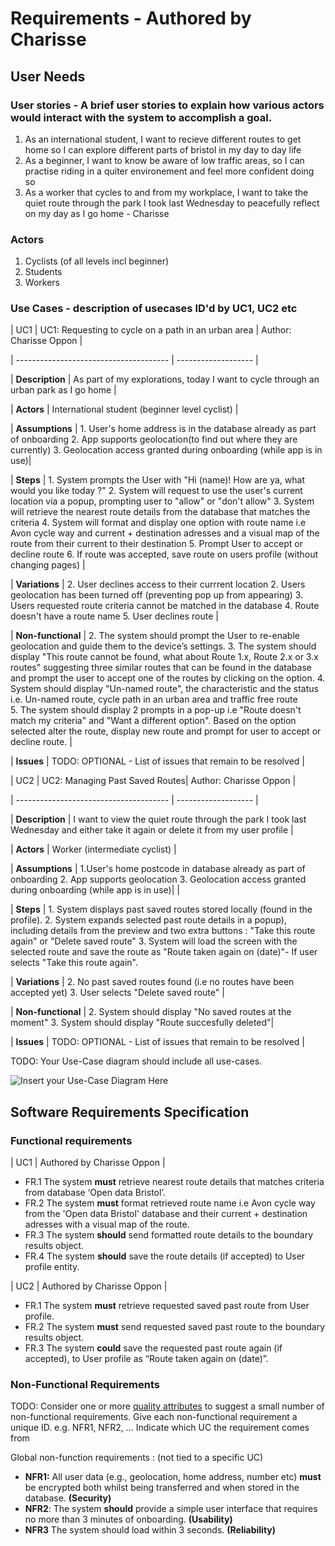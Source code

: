 # Requirements - Authored by Charisse

## User Needs

### User stories - A brief user stories to explain how various actors would interact with the system to accomplish a goal.
1. As an international student, I want to recieve different routes to get home so I can explore different parts of bristol in my day to day life 
2. As a beginner, I want to know be aware of low traffic areas, so I can practise riding in a quiter environement and feel more confident doing so 
3. As a worker that cycles to and from my workplace, I want to take the quiet route through the park I took last Wednesday to peacefully reflect on my day as I go home - Charisse

### Actors
1. Cyclists (of all levels incl beginner)
2. Students
3. Workers

### Use Cases - description of usecases ID'd by UC1, UC2 etc

| UC1 | UC1: Requesting to cycle on a path in an urban area | Author: Charisse Oppon |

| -------------------------------------- | ------------------- |

| **Description** | As part of my explorations, today I want to cycle through an urban park as I go home |

| **Actors** | International student (beginner level cyclist) |

| **Assumptions** | 1. User's home address is in the database already as part of onboarding 2. App supports geolocation(to find out where they are currently) 3. Geolocation access granted during onboarding (while app is in use)|

| **Steps** | 1. System prompts the User with "Hi (name)! How are ya, what would you like today ?"
              2. System will request to use the user's current location via a popup, prompting user to "allow" or "don't allow"
              3. System will retrieve the nearest route details from the database that matches the criteria
              4. System will format and display one option with route name i.e Avon cycle way and current + destination adresses and a visual map of the route from their current to their destination
              5. Prompt User to accept or decline route 
              6. If route was accepted, save route on users profile (without changing pages) |
              
| **Variations** | 2. User declines access to their currrent location
                   2. Users geolocation has been turned off (preventing pop up from appearing)
                   3. Users requested route criteria cannot be matched in the database 
                   4. Route doesn't have a route name 
                   5. User declines route |
                   
| **Non-functional** | 2. The system should prompt the User to re-enable geolocation and guide them to the device’s settings.
                       3. The system should display "This route cannot be found, what about Route 1.x, Route 2.x or 3.x routes" suggesting three similar routes that can be found in the database and prompt the user to accept one of the routes by clicking on the option. 
                       4. System should display "Un-named route", the characteristic and the status i.e. Un-named route, cycle path in an urban area and traffic free route  
                       5. The system should display 2 prompts in a pop-up i.e "Route doesn't match my criteria" and "Want a different option". Based on the option selected alter the route, display new route and prompt for user to accept or decline route. |
                          
| **Issues** | TODO: OPTIONAL - List of issues that remain to be resolved |


| UC2 | UC2: Managing Past Saved Routes| Author: Charisse Oppon |

| -------------------------------------- | ------------------- |

| **Description** | I want to view the quiet route through the park I took last Wednesday and either take it again or delete it from my user profile |

| **Actors** | Worker (intermediate cyclist) |

| **Assumptions** | 1.User's home postcode in database already as part of onboarding 2. App supports geolocation 3. Geolocation access granted during onboarding (while app is in use)|  |

| **Steps** | 1. System displays past saved routes stored locally (found in the profile).
              2. System expands selected past route details in a popup), including details from the preview and two extra buttons : "Take this route again" or "Delete saved route" 
              3. System will load the screen with the selected route and save the route as "Route taken again on (date)"- If user selects "Take this route again".          
              
| **Variations** | 2. No past saved routes found (i.e no routes have been accepted yet)
                   3. User selects "Delete saved route" |
                   
| **Non-functional** | 2. System should display "No saved routes at the moment"
                       3. System should display "Route succesfully deleted"|
                          
| **Issues** | TODO: OPTIONAL - List of issues that remain to be resolved |

TODO: Your Use-Case diagram should include all use-cases.

![Insert your Use-Case Diagram Here](images/use-case.png)

## Software Requirements Specification
### Functional requirements

| UC1 | Authored by Charisse Oppon |

- FR.1 The system **must** retrieve nearest route details that matches criteria from database ‘Open data Bristol’.
- FR.2 The system **must** format retrieved route name i.e Avon cycle way from the 'Open data Bristol' database and their current + destination adresses with a visual map of the route.
- FR.3 The system **should** send formatted route details to the boundary results object.
- FR.4 The system **should** save the route details (if accepted) to User profile entity.

| UC2 | Authored by Charisse Oppon |

- FR.1 The system **must** retrieve requested saved past route from User profile.
- FR.2 The system **must** send requested saved past route to the boundary results object.
- FR.3 The system **could** save the requested past route again (if accepted), to User profile as “Route taken again on (date)”.

### Non-Functional Requirements
TODO: Consider one or more [quality attributes](https://en.wikipedia.org/wiki/ISO/IEC_9126) to suggest a small number of non-functional requirements.
Give each non-functional requirement a unique ID. e.g. NFR1, NFR2, ...
Indicate which UC the requirement comes from 

Global non-function requirements : (not tied to a specific UC)
- **NFR1:** All user data (e.g., geolocation, home address, number etc) **must** be encrypted both whilst being transferred and when stored in the database. **(Security)**
- **NFR2**: The system **should** provide a simple user interface that requires no more than 3 minutes of onboarding. **(Usability)**
- **NFR3** The system should load within 3 seconds. **(Reliability)**
